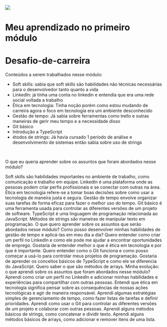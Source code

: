 ![](https://i.imgur.com/xG74tOh.png)

# Meu aprendizado no primeiro módulo

# Desafio-de-carreira
</head>
<body>
   <p>Conteúdos a serem trabalhados nesse módulo:</p>

   <ul>
        <li>Soft skills: sabia que soft skills são habilidades não técnicas necessárias para o desenvolvedor tanto quanto a vida</li>
        <li>LinkedIn: já tinha uma conta no linkedin e entendia que era uma rede social voltada a trabalho</li>
        <li>Ética em tecnologia: Tinha noção porém como estou mudando de carreira agora o foco em tecnologia era um ambiente desconhecido</li>
        <li>Gestão de tempo: Já sabia sobre ferramentas como trello e outras maneiras de gerir meu tempo e a necessidade disso</li>
        <li>Git básico</li>
        <li>Introdução a TypeScript</li>
        <li>étodos de strings: Já havia cursado 1 período de análise e desenvolvimento de sistemas então sabia sobre uso de strings</li>
    </ul>
<br>

   <p>O que eu queria aprender sobre os assuntos que foram abordados nesse módulo?</p>
   
Soft skills são habilidades importantes no ambiente de trabalho, como comunicação e trabalho em equipe.
LinkedIn é uma plataforma onde as pessoas podem criar perfis profissionais e se conectar com outras na área.
Ética em tecnologia refere-se a tomar boas decisões sobre como usar a tecnologia de maneira justa e segura.
Gestão de tempo envolve organizar suas tarefas de forma eficaz para fazer o melhor uso do tempo.
Git básico é uma ferramenta usada para controlar as diferentes versões de um projeto de software.
TypeScript é uma linguagem de programação relacionada ao JavaScript.
Métodos de strings são maneiras de manipular texto em programação.
O que quero aprender sobre os assuntos que serão abordados nesse módulo?
Como posso desenvolver minhas habilidades de gestão de tempo e aplicá-las em meu dia a dia?
Quero entender como criar um perfil no LinkedIn e como ele pode me ajudar a encontrar oportunidades de emprego.
Gostaria de entender melhor o que é ética em tecnologia e por que é importante.
Quero entender como o Git funciona e como posso começar a usá-lo para controlar meus projetos de programação.
Gostaria de aprender os conceitos básicos de TypeScript e como ele se diferencia do JavaScript.
Quero saber o que são métodos de arrays.
Minha evolução: o que aprendi sobre os assuntos que foram abordados nesse módulo?
Aprendi como criar um perfil no LinkedIn e adicionar minhas habilidades e experiências para compartilhar com outras pessoas.
Entendi que ética em tecnologia significa pensar sobre as consequências de nossas ações tecnológicas e agir de maneira responsável.
Aprendi algumas estratégias simples de gerenciamento de tempo, como fazer listas de tarefas e definir prioridades.
Aprendi como usar o Git para controlar as diferentes versões de um projeto e colaborar com outras pessoas.
Aprendi alguns métodos básicos de strings, como concatenar e dividir texto.
Aprendi alguns métodos básicos de arrays, como adicionar e remover itens de uma lista.
</body>
